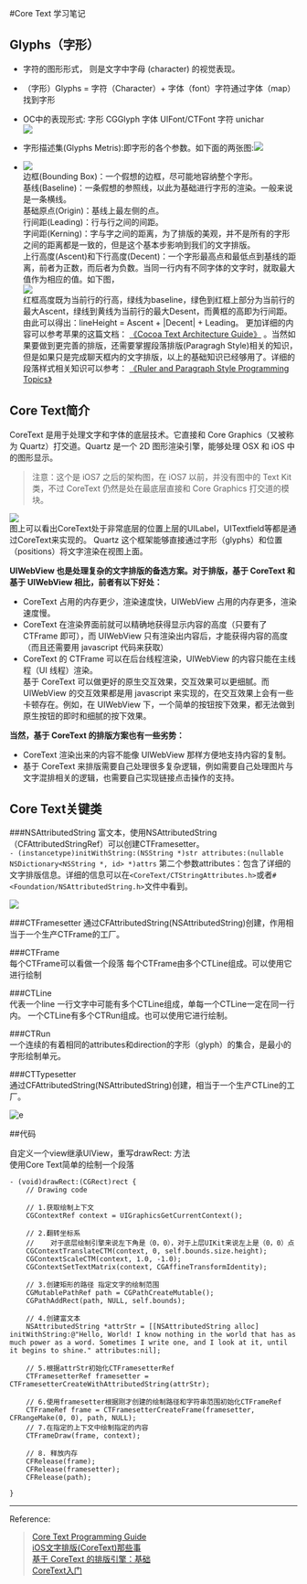 #Core Text 学习笔记

##  Glyphs（字形）
* 字符的图形形式， 则是文字中字母 (character) 的视觉表现。
* （字形）Glyphs = 字符（Character）+ 字体（font）字符通过字体（map）找到字形
* OC中的表现形式: 字形 CGGlyph  字体 UIFont/CTFont 字符 unichar  
![](http://upload-images.jianshu.io/upload_images/681146-8c7d887f58f904b1.png?imageMogr2/auto-orient/strip%7CimageView2/2/w/1240)

* 字形描述集(Glyphs Metris):即字形的各个参数。如下面的两张图:![](http://xiangwangfeng.com/images/ct2.jpg)   
* ![](http://xiangwangfeng.com/images/ct3.jpg)  
	边框(Bounding Box)：一个假想的边框，尽可能地容纳整个字形。  
	基线(Baseline)：一条假想的参照线，以此为基础进行字形的渲染。一般来说是一条横线。  
基础原点(Origin)：基线上最左侧的点。  
行间距(Leading)：行与行之间的间距。  
字间距(Kerning)：字与字之间的距离，为了排版的美观，并不是所有的字形之间的距离都是一致的，但是这个基本步影响到我们的文字排版。  
上行高度(Ascent)和下行高度(Decent)：一个字形最高点和最低点到基线的距离，前者为正数，而后者为负数。当同一行内有不同字体的文字时，就取最大值作为相应的值。如下图，  
![](http://xiangwangfeng.com/images/ct4.jpg)   
红框高度既为当前行的行高，绿线为baseline，绿色到红框上部分为当前行的最大Ascent，绿线到黄线为当前行的最大Desent，而黄框的高即为行间距。由此可以得出：lineHeight = Ascent + |Decent| + Leading。 更加详细的内容可以参考苹果的这篇文档： [《Cocoa Text Architecture Guide》](https://developer.apple.com/library/mac/documentation/TextFonts/Conceptual/CocoaTextArchitecture/Introduction/Introduction.html#//apple_ref/doc/uid/TP40009459-CH1-SW1)  。当然如果要做到更完善的排版，还需要掌握段落排版(Paragragh Style)相关的知识，但是如果只是完成聊天框内的文字排版，以上的基础知识已经够用了。详细的段落样式相关知识可以参考： [《Ruler and Paragraph Style Programming Topics》](https://developer.apple.com/library/mac/documentation/Cocoa/Conceptual/Rulers/Rulers.html#//apple_ref/doc/uid/10000089i)




##  Core Text简介
CoreText 是用于处理文字和字体的底层技术。它直接和 Core Graphics（又被称为 Quartz）打交道。Quartz 是一个 2D 图形渲染引擎，能够处理 OSX 和 iOS 中的图形显示。

>注意：这个是 iOS7 之后的架构图，在 iOS7 以前，并没有图中的 Text Kit 类，不过 CoreText 仍然是处在最底层直接和 Core Graphics 打交道的模块。

![](http://tangqiao.b0.upaiyun.com/coretext/coretext_arch.png)    
图上可以看出CoreText处于非常底层的位置上层的UILabel，UITextfield等都是通过CoreText来实现的。
Quartz 这个框架能够直接通过字形（glyphs）和位置（positions）将文字渲染在视图上面。  

**UIWebView 也是处理复杂的文字排版的备选方案。对于排版，基于 CoreText 和基于 UIWebView 相比，前者有以下好处：** 
  
* CoreText 占用的内存更少，渲染速度快，UIWebView 占用的内存更多，渲染速度慢。  
*  CoreText 在渲染界面前就可以精确地获得显示内容的高度（只要有了 CTFrame 即可），而 UIWebView 只有渲染出内容后，才能获得内容的高度（而且还需要用 javascript 代码来获取）  
* CoreText 的 CTFrame 可以在后台线程渲染，UIWebView 的内容只能在主线程（UI 线程）渲染。  
基于 CoreText 可以做更好的原生交互效果，交互效果可以更细腻。而 UIWebView 的交互效果都是用 javascript 来实现的，在交互效果上会有一些卡顿存在。例如，在 UIWebView 下，一个简单的按钮按下效果，都无法做到原生按钮的即时和细腻的按下效果。  

**当然，基于 CoreText 的排版方案也有一些劣势：** 

* CoreText 渲染出来的内容不能像 UIWebView 那样方便地支持内容的复制。  
* 基于 CoreText 来排版需要自己处理很多复杂逻辑，例如需要自己处理图片与文字混排相关的逻辑，也需要自己实现链接点击操作的支持。

##  Core Text关键类

###NSAttributedString
富文本，使用NSAttributedString（CFAttributedStringRef）可以创建CTFramesetter。  
`- (instancetype)initWithString:(NSString *)str attributes:(nullable NSDictionary<NSString *, id> *)attrs`
第二个参数attributes：包含了详细的文字排版信息。详细的信息可以在`<CoreText/CTStringAttributes.h>`或者`#<Foundation/NSAttributedString.h>`文件中看到。

![](https://developer.apple.com/library/content/documentation/StringsTextFonts/Conceptual/CoreText_Programming/Art/core_text_arch_2x.png)

###CTFramesetter
通过CFAttributedString(NSAttributedString)创建，作用相当于一个生产CTFrame的工厂。   
 
###CTFrame   
每个CTFrame可以看做一个段落 每个CTFrame由多个CTLine组成。可以使用它进行绘制  

###CTLine  
代表一个line 一行文字中可能有多个CTLine组成，单每一个CTLine一定在同一行内。 一个CTLine有多个CTRun组成。也可以使用它进行绘制。  

###CTRun  
一个连续的有着相同的attributes和direction的字形（glyph）的集合，是最小的字形绘制单元。  

###CTTypesetter  
通过CFAttributedString(NSAttributedString)创建，相当于一个生产CTLine的工厂。  

![e](http://tangqiao.b0.upaiyun.com/coretext/coretext-ctline.jpg)


##代码

自定义一个view继承UIView，重写drawRect: 方法  
使用Core Text简单的绘制一个段落

	- (void)drawRect:(CGRect)rect {
	    // Drawing code
	    
	    // 1.获取绘制上下文
	    CGContextRef context = UIGraphicsGetCurrentContext();
	    
	    // 2.翻转坐标系
	    //	  对于底层绘制引擎来说左下角是（0，0），对于上层UIKit来说左上是（0，0）点
	    CGContextTranslateCTM(context, 0, self.bounds.size.height);
	    CGContextScaleCTM(context, 1.0, -1.0);
	    CGContextSetTextMatrix(context, CGAffineTransformIdentity);
	    
	    // 3.创建矩形的路径 指定文字的绘制范围
	    CGMutablePathRef path = CGPathCreateMutable();
	    CGPathAddRect(path, NULL, self.bounds);
	    
	   	// 4.创建富文本
	    NSAttributedString *attrStr = [[NSAttributedString alloc] initWithString:@"Hello, World! I know nothing in the world that has as much power as a word. Sometimes I write one, and I look at it, until it begins to shine." attributes:nil];
	    
	    // 5.根据attrStr初始化CTFramesetterRef
	    CTFramesetterRef framesetter = CTFramesetterCreateWithAttributedString(attrStr);
	    
	    // 6.使用framesetter根据刚才创建的绘制路径和字符串范围初始化CTFrameRef
	    CTFrameRef frame = CTFramesetterCreateFrame(framesetter, CFRangeMake(0, 0), path, NULL);
	    // 7.在指定的上下文中绘制指定的内容
	    CTFrameDraw(frame, context);
	    
	    // 8. 释放内存
	    CFRelease(frame);
	    CFRelease(framesetter);
	    CFRelease(path);
	
	}

***
Reference:
>[Core Text Programming Guide](https://developer.apple.com/library/content/documentation/StringsTextFonts/Conceptual/CoreText_Programming/Introduction/Introduction.html#//apple_ref/doc/uid/TP40005533-CH1-SW1)  
>[iOS文字排版(CoreText)那些事](http://xiangwangfeng.com/2014/03/06/iOS%E6%96%87%E5%AD%97%E6%8E%92%E7%89%88%28CoreText%29%E9%82%A3%E4%BA%9B%E4%BA%8B/)  
>[基于 CoreText 的排版引擎：基础](http://blog.devtang.com/2015/06/27/using-coretext-1/)  
>[CoreText入门](CoreText入门)

